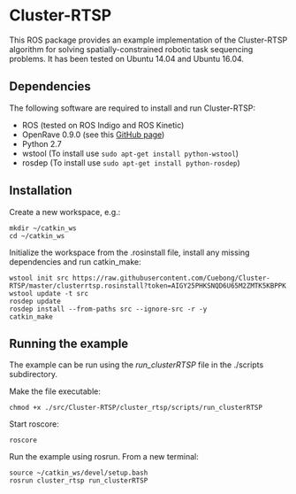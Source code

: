 # Cluster-RTSP
This ROS package provides an example implementation of the Cluster-RTSP algorithm for solving spatially-constrained robotic task sequencing problems. It has been tested on Ubuntu 14.04 and Ubuntu 16.04.

## Dependencies
The following software are required to install and run Cluster-RTSP:
- ROS (tested on ROS Indigo and ROS Kinetic)
- OpenRave 0.9.0 (see this [GitHub page](https://github.com/crigroup/openrave-installation))
- Python 2.7
- wstool (To install use `sudo apt-get install python-wstool`)
- rosdep (To install use `sudo apt-get install python-rosdep`)

## Installation
Create a new workspace, e.g.:

```
mkdir ~/catkin_ws
cd ~/catkin_ws
```

Initialize the workspace from the .rosinstall file, install any missing dependencies and run catkin_make:
```
wstool init src https://raw.githubusercontent.com/Cuebong/Cluster-RTSP/master/clusterrtsp.rosinstall?token=AIGY25PHKSNQD6U65M2ZMTK5KBPPK
wstool update -t src
rosdep update
rosdep install --from-paths src --ignore-src -r -y
catkin_make
```

## Running the example
The example can be run using the _run\_clusterRTSP_ file in the ./scripts subdirectory.

Make the file executable:
```
chmod +x ./src/Cluster-RTSP/cluster_rtsp/scripts/run_clusterRTSP
```

Start roscore:
```
roscore
```

Run the example using rosrun. From a new terminal:

```
source ~/catkin_ws/devel/setup.bash
rosrun cluster_rtsp run_clusterRTSP
```
